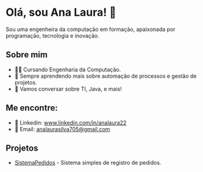 # Olá, sou Ana Laura! 👋

Sou uma engenheira da computação em formação, apaixonada por programação, tecnologia e inovação. 

## Sobre mim
- 👩‍💻 Cursando Engenharia da Computação.
- 🌱 Sempre aprendendo mais sobre automação de processos e gestão de projetos.
- 💬 Vamos conversar sobre TI, Java, e mais!

## Me encontre:
- 📧 Linkedin: www.linkedin.com/in/analaura22
- 📧 Email: analaurasilva705@gmail.com

## Projetos
- [SistemaPedidos](https://github.com/analaura220/SistemaPedidos) - Sistema simples de registro de pedidos.
